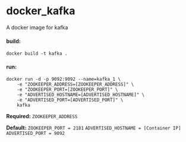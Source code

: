 # docker_kafka
A docker image for kafka


<h4>build:</h4>

```
docker build -t kafka .
```

<h4>run:</h4>

```
docker run -d -p 9092:9092 --name=kafka_1 \
    -e "ZOOKEEPER_ADDRESS=[ZOOKEEPER_ADDRESS]" \
    -e "ZOOKEEPER_PORT=[ZOOKEEPER_PORT]" \
    -e "ADVERTISED_HOSTNAME=[ADVERTISED_HOSTNAME]" \
    -e "ADVERTISED_PORT=[ADVERTISED_PORT]" \
    kafka
```
<b>Required:</b>
`ZOOKEEPER_ADDRESS`

<b>Default:</b>
`ZOOKEEPER_PORT = 2181`
`ADVERTISED_HOSTNAME = [Container IP]`
`ADVERTISED_PORT = 9092`
